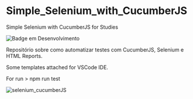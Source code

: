# Simple_Selenium_with_CucumberJS
Simple Selenium with CucumberJS for Studies

![Badge em Desenvolvimento](http://img.shields.io/static/v1?label=STATUS&message=EM%20DESENVOLVIMENTO&color=GREEN&style=for-the-badge)

Repositório sobre como automatizar testes com CucumberJS, Selenium e HTML Reports.

Some templates attached for VSCode IDE.

For run > npm run test

![selenium_cucumberJS](https://user-images.githubusercontent.com/33332202/175794818-d85741c0-ecc9-403b-8882-9ed6d57b9977.jpg)
